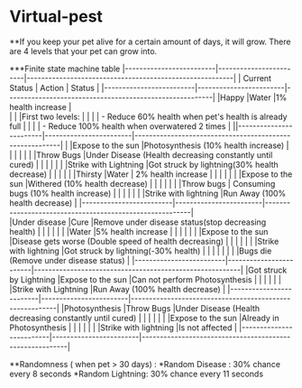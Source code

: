 # Virtual-pest
  **If you keep your pet alive for a certain amount of days, it will grow. There are 4 levels that your pet can grow into.
                                           
 ***Finite state machine table
|-------------------------|------------------------|---------------------------------------------------------|
|     Current Status      |       Action           |                      Status                             |
|-------------------------|------------------------|---------------------------------------------------------|
|Happy                    |Water                   |1% health increase                                       |  
|                         |                        |First two levels:                                        |
|                         |                        |  - Reduce 60% health when pet's health is already full  |
|                         |                        |  - Reduce 100% health when overwatered 2 times          |
||------------------------|------------------------|---------------------------------------------------------|
|                         |Expose to the sun       |Photosynthesis (10% health increase)                     |
|                         |                        |                                                         |
|                         |Throw Bugs              |Under Disease (Health decreasing constantly until cured) |
|                         |                        |                                                         |
|                         |Strike with Lightning   |Got struck by lightning(30% health decrease)             |
|                         |                        |                                                         |
|Thirsty                  |Water                   | 2% health increase                                      |
|                         |                        |                                                         |
|                         |Expose to the sun       |Withered (10% health decrease)                           |
|                         |                        |                                                         |
|                         |Throw bugs              | Consuming bugs (10% health increase)                    |
|                         |                        |                                                         |
|                         |Strike with lightning   |Run Away (100% health decrease)                          |
|-------------------------|------------------------|---------------------------------------------------------|   
|Under disease            |Cure                    |Remove under disease status(stop decreasing health)      |
|                         |                        |                                                         |
|                         |Water                   |5% health increase                                       |
|                         |                        |                                                         |
|                         |Expose to the sun       |Disease gets worse (Double speed of health decreasing)   |
|                         |                        |                                                         |
|                         |Strike with lightning   |Got struck by lightning(-30% health)                     |
|                         |                        |                                                         |
|                         |                        |Bugs die (Remove under disease status)                   |
|-------------------------|------------------------|---------------------------------------------------------|
|Got struck by Lightning  |Expose to the sun       |Can not perform Photosynthesis                           |
|                         |                        |                                                         |
|                         |Strike with Lightning   |Run Away (100% health decrease)                          |
|-------------------------|------------------------|---------------------------------------------------------|
|Photosynthesis           |Throw Bugs              |Under Disease (Health decreasing constantly until cured) |
|                         |                        |                                                         |
|                         |Expose to the sun       |Already in Photosynthesis                                |
|                         |                        |                                                         |
|                         |Strike with lightning   |Is not affected                                          |
|-------------------------|------------------------|---------------------------------------------------------|  
  

**Randomness ( when pet > 30 days) :
    *Random Disease : 30% chance every 8 seconds
    *Random Lightning: 30% chance every 11 seconds
